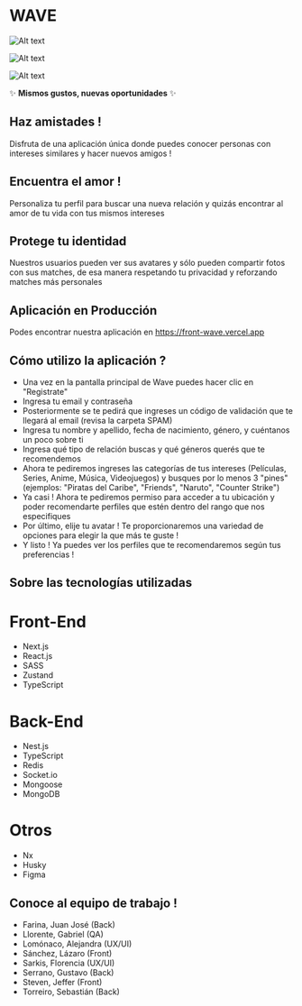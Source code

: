 # WAVE

![Alt text](https://res.cloudinary.com/dlvpftdsm/image/upload/v1694612900/Logo_m2de4i.png "Wave")

![Alt text](https://res.cloudinary.com/dlvpftdsm/image/upload/v1694612895/Homeconlogin-encuentros_qqxr3t.png "Home")

![Alt text](https://res.cloudinary.com/dlvpftdsm/image/upload/v1694612870/Home_sin_login2_neazrr.png "Perfiles")

✨ **Mismos gustos, nuevas oportunidades** ✨

## Haz amistades !

Disfruta de una aplicación única donde puedes conocer personas con intereses similares y hacer nuevos amigos !

## Encuentra el amor !

Personaliza tu perfil para buscar una nueva relación y quizás encontrar al amor de tu vida con tus mismos intereses

## Protege tu identidad

Nuestros usuarios pueden ver sus avatares y sólo pueden compartir fotos con sus matches, de esa manera respetando tu privacidad y reforzando matches más personales

## Aplicación en Producción

Podes encontrar nuestra aplicación en https://front-wave.vercel.app

## Cómo utilizo la aplicación ?

- Una vez en la pantalla principal de Wave puedes hacer clic en "Registrate"
- Ingresa tu email y contraseña
- Posteriormente se te pedirá que ingreses un código de validación que te llegará al email (revisa la carpeta SPAM)
- Ingresa tu nombre y apellido, fecha de nacimiento, género, y cuéntanos un poco sobre ti
- Ingresa qué tipo de relación buscas y qué géneros querés que te recomendemos
- Ahora te pediremos ingreses las categorías de tus intereses (Películas, Series, Anime, Música, Videojuegos) y busques por lo menos 3 "pines" (ejemplos: "Piratas del Caribe", "Friends", "Naruto", "Counter Strike")
- Ya casi ! Ahora te pediremos permiso para acceder a tu ubicación y poder recomendarte perfiles que estén dentro del rango que nos especifiques
- Por último, elije tu avatar ! Te proporcionaremos una variedad de opciones para elegir la que más te guste !
- Y listo ! Ya puedes ver los perfiles que te recomendaremos según tus preferencias !

## Sobre las tecnologías utilizadas

# Front-End

- Next.js
- React.js
- SASS
- Zustand
- TypeScript

# Back-End

- Nest.js
- TypeScript
- Redis
- Socket.io
- Mongoose
- MongoDB

# Otros

- Nx
- Husky
- Figma

## Conoce al equipo de trabajo !

- Farina, Juan José (Back)
- Llorente, Gabriel (QA)
- Lomónaco, Alejandra (UX/UI)
- Sánchez, Lázaro (Front)
- Sarkis, Florencia (UX/UI)
- Serrano, Gustavo (Back)
- Steven, Jeffer (Front)
- Torreiro, Sebastián (Back)
